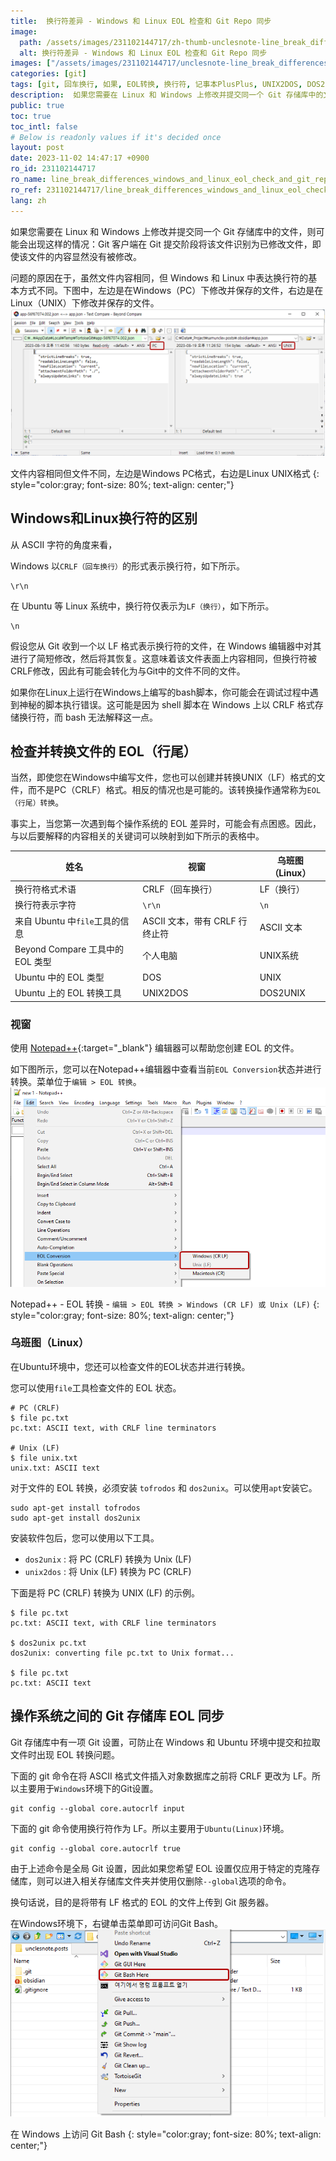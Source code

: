 ```yaml
---
title:  换行符差异 - Windows 和 Linux EOL 检查和 Git Repo 同步
image:
  path: /assets/images/231102144717/zh-thumb-unclesnote-line_break_differences_windows_and_linux_eol_check_and_git_repo_sync.png
  alt: 换行符差异 - Windows 和 Linux EOL 检查和 Git Repo 同步
images: ["/assets/images/231102144717/unclesnote-line_break_differences_windows_and_linux_eol_check_and_git_repo_sync-same_file_contents_but_different_files,_on_the_left_is_windows_pc_format_and_on_the_right_is_linux_unix_format.png", "/assets/images/231102144717/unclesnote-line_break_differences_windows_and_linux_eol_check_and_git_repo_sync-notepad++-eol_conversion-edit_eol_conversion_windows_cr_lf_or_unix_lf.png", "/assets/images/231102144717/unclesnote-line_break_differences_windows_and_linux_eol_check_and_git_repo_sync-accessing_git_bash_on_windows.png"]
categories: [git]
tags: [git, 回车换行, 如果, EOL转换, 换行符, 记事本PlusPlus, UNIX2DOS, DOS2UNIX]
description:  如果您需要在 Linux 和 Windows 上修改并提交同一个 Git 存储库中的文件，则可能会出现这样的情况：Git 客户端在 Git 提交阶段将该文件识别为已修改文件，即使该文件的内容显然没有被修改。问题的原因在于，虽然文件内容相同，但 Windows 和 Linux 中表达换行符的基本方式不同。下图中，左边是
public: true
toc: true
toc_intl: false
# Below is readonly values if it's decided once
layout: post
date: 2023-11-02 14:47:17 +0900
ro_id: 231102144717
ro_name: line_break_differences_windows_and_linux_eol_check_and_git_repo_sync
ro_ref: 231102144717/line_break_differences_windows_and_linux_eol_check_and_git_repo_sync
lang: zh
---
```

如果您需要在 Linux 和 Windows 上修改并提交同一个 Git 存储库中的文件，则可能会出现这样的情况：Git 客户端在 Git 提交阶段将该文件识别为已修改文件，即使该文件的内容显然没有被修改。  

问题的原因在于，虽然文件内容相同，但 Windows 和 Linux 中表达换行符的基本方式不同。下图中，左边是在Windows（PC）下修改并保存的文件，右边是在Linux（UNIX）下修改并保存的文件。  
![文件内容相同但文件不同，左边是Windows PC格式，右边是Linux UNIX格式](/assets/images/231102144717/unclesnote-line_break_differences_windows_and_linux_eol_check_and_git_repo_sync-same_file_contents_but_different_files,_on_the_left_is_windows_pc_format_and_on_the_right_is_linux_unix_format.png)  

文件内容相同但文件不同，左边是Windows PC格式，右边是Linux UNIX格式
{: style="color:gray; font-size: 80%; text-align: center;"}

## Windows和Linux换行符的区别
从 ASCII 字符的角度来看，  

Windows 以`CRLF（回车换行）`的形式表示换行符，如下所示。  

```text
\r\n
```
在 Ubuntu 等 Linux 系统中，换行符仅表示为`LF（换行）`，如下所示。  

```text
\n
```
假设您从 Git 收到一个以 LF 格式表示换行符的文件，在 Windows 编辑器中对其进行了简短修改，然后将其恢复。这意味着该文件表面上内容相同，但换行符被CRLF修改，因此有可能会转化为与Git中的文件不同的文件。  

如果你在Linux上运行在Windows上编写的bash脚本，你可能会在调试过程中遇到神秘的脚本执行错误。这可能是因为 shell 脚本在 Windows 上以 CRLF 格式存储换行符，而 bash 无法解释这一点。  
## 检查并转换文件的 EOL（行尾）
当然，即使您在Windows中编写文件，您也可以创建并转换UNIX（LF）格式的文件，而不是PC（CRLF）格式。相反的情况也是可能的。该转换操作通常称为`EOL（行尾）转换`。  

事实上，当您第一次遇到每个操作系统的 EOL 差异时，可能会有点困惑。因此，与以后要解释的内容相关的关键词可以映射到如下所示的表格中。  

|姓名|视窗|乌班图（Linux）|
| ------------------------------------------ | -------------------------------------- | -------------- |
|换行符格式术语|CRLF（回车换行）|LF（换行）|
|换行符表示字符|`\r\n`|`\n`|
|来自 Ubuntu 中`file`工具的信息|ASCII 文本，带有 CRLF 行终止符|ASCII 文本|
|Beyond Compare 工具中的 EOL 类型|个人电脑|UNIX系统|
|Ubuntu 中的 EOL 类型|DOS|UNIX|
|Ubuntu 上的 EOL 转换工具|UNIX2DOS|DOS2UNIX|

### 视窗
使用 [Notepad++](https://notepad-plus-plus.org/downloads){:target="_blank"} 编辑器可以帮助您创建 EOL 的文件。  

如下图所示，您可以在Notepad++编辑器中查看当前`EOL Conversion`状态并进行转换。菜单位于`编辑 > EOL 转换`。  
![Notepad++ - EOL 转换 - `编辑 > EOL 转换 > Windows (CR LF) 或 Unix (LF)`](/assets/images/231102144717/unclesnote-line_break_differences_windows_and_linux_eol_check_and_git_repo_sync-notepad++-eol_conversion-edit_eol_conversion_windows_cr_lf_or_unix_lf.png)  

Notepad++ - EOL 转换 - `编辑 > EOL 转换 > Windows (CR LF) 或 Unix (LF)`
{: style="color:gray; font-size: 80%; text-align: center;"}

### 乌班图（Linux）
在Ubuntu环境中，您还可以检查文件的EOL状态并进行转换。  

您可以使用`file`工具检查文件的 EOL 状态。  

```shell
# PC (CRLF)
$ file pc.txt 
pc.txt: ASCII text, with CRLF line terminators

# Unix (LF)
$ file unix.txt 
unix.txt: ASCII text
```
对于文件的 EOL 转换，必须安装 `tofrodos` 和 `dos2unix`。可以使用`apt`安装它。  

```shell
sudo apt-get install tofrodos
sudo apt-get install dos2unix
```
安装软件包后，您可以使用以下工具。  
- `dos2unix` : 将 PC (CRLF) 转换为 Unix (LF)
- `unix2dos` : 将 Unix (LF) 转换为 PC (CRLF)

下面是将 PC (CRLF) 转换为 UNIX (LF) 的示例。  

```shell
$ file pc.txt 
pc.txt: ASCII text, with CRLF line terminators

$ dos2unix pc.txt 
dos2unix: converting file pc.txt to Unix format...

$ file pc.txt 
pc.txt: ASCII text

```
## 操作系统之间的 Git 存储库 EOL 同步
Git 存储库中有一项 Git 设置，可防止在 Windows 和 Ubuntu 环境中提交和拉取文件时出现 EOL 转换问题。  

下面的 git 命令在将 ASCII 格式文件插入对象数据库之前将 CRLF 更改为 LF。所以主要用于`Windows`环境下的Git设置。  

```shell
git config --global core.autocrlf input 
```
下面的 git 命令使用换行符作为 LF。所以主要用于`Ubuntu(Linux)`环境。  

```shell
git config --global core.autocrlf true
```
由于上述命令是全局 Git 设置，因此如果您希望 EOL 设置仅应用于特定的克隆存储库，则可以进入相关存储库文件夹并使用仅删除`--global`选项的命令。  

换句话说，目的是将带有 LF 格式的 EOL 的文件上传到 Git 服务器。  

在Windows环境下，右键单击菜单即可访问Git Bash。  
![在 Windows 上访问 Git Bash](/assets/images/231102144717/unclesnote-line_break_differences_windows_and_linux_eol_check_and_git_repo_sync-accessing_git_bash_on_windows.png)  

在 Windows 上访问 Git Bash
{: style="color:gray; font-size: 80%; text-align: center;"}

